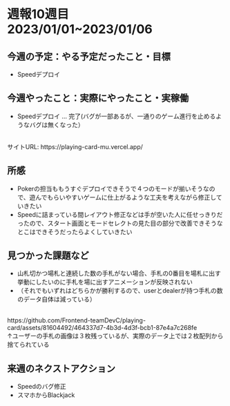 
# 週報10週目　2023/01/01~2023/01/06


## 今週の予定：やる予定だったこと・目標
- Speedデプロイ

## 今週やったこと：実際にやったこと・実稼働
- Speedデプロイ ... 完了(バグが一部あるが、一通りのゲーム進行を止めるようなバグは無くなった）
<br/>
サイトURL: https://playing-card-mu.vercel.app/

## 所感
- Pokerの担当ももうすぐデプロイできそうで４つのモードが揃いそうなので、遊んでもらいやすいゲームに仕上がるような工夫を考えながら修正していきたい
- Speedに詰まっている間レイアウト修正などは手が空いた人に任せっきりだったので、スタート画面とモードセレクトの見た目の部分で改善できそうなとこはできそうだったらよくしていきたい

## 見つかった課題など

- 山札切かつ場札と連続した数の手札がない場合、手札の0番目を場札に出す挙動にしたいのに手札を場に出すアニメーションが反映されない
- （それでもいずれはどちらかが勝利するので、userとdealerが持つ手札の数のデータ自体は減っている）
<br/>
https://github.com/Frontend-teamDevC/playing-card/assets/81604492/464337d7-4b3d-4d3f-bcb1-87e4a7c268fe

<br/>
↑ユーザーの手札の画像は３枚残っているが、実際のデータ上では２枚配列から捨てられている


## 来週のネクストアクション
- Speedのバグ修正
- スマホからBlackjack
